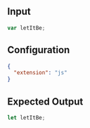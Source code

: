 
## Input
```javascript input
var letItBe;
```

## Configuration
```json configuration
{
  "extension": "js"
}
```

## Expected Output
```javascript expected output
let letItBe;
```
